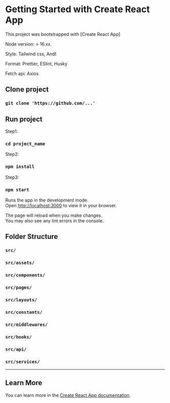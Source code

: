 # Getting Started with Create React App

This project was bootstrapped with [Create React App]

Node version: > 16.xx.

Style: Tailwind css, Andt

Format: Prettier, ESlint, Husky

Fetch api: Axios

## Clone project

### `git clone 'https://github.com/...'`

## Run project

Step1:

### `cd project_name`

Step2:

### `npm install`

Step3:

### `npm start`

Runs the app in the development mode.\
Open [http://localhost:3000](http://localhost:3000) to view it in your browser.

The page will reload when you make changes.\
You may also see any lint errors in the console.

## Folder Structure

### `src/`

### `src/assets/`

### `src/components/`

### `src/pages/`

### `src/layouts/`

### `src/constants/`

### `src/middlewares/`

### `src/hooks/`

### `src/api/`

### `src/services/`

---

## Learn More

You can learn more in the [Create React App documentation](https://facebook.github.io/create-react-app/docs/getting-started).
